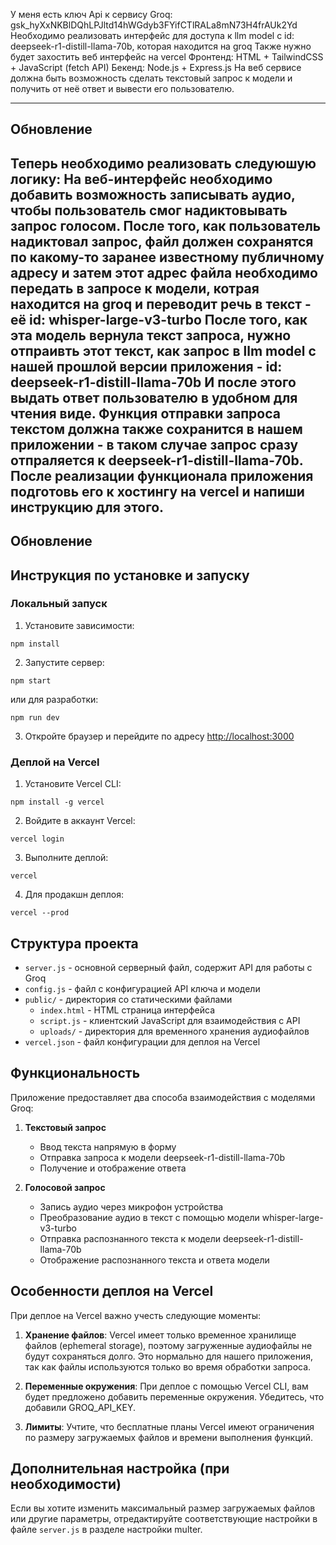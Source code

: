 У меня есть ключ Api к сервису Groq: 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
Необходимо реализовать интерфейс для доступа к llm model с id: deepseek-r1-distill-llama-70b, которая находится на groq 
Также нужно будет захостить веб интерфейс на vercel
Фронтенд: HTML + TailwindCSS + JavaScript (fetch API)
Бекенд: Node.js + Express.js
На веб сервисе должна быть возможность сделать текстовый запрос к модели и получить от неё ответ и вывести его пользователю. 




----------------------------------------------------------------------------------------------------------------------------
Обновление
----------------------------------------------------------------------------------------------------------------------------
Теперь необходимо реализовать следуюшую логику: 
На веб-интерфейс необходимо добавить возможность записывать аудио, чтобы пользователь смог надиктовывать запрос голосом. 
После того, как пользователь надиктовал запрос, файл должен сохранятся по какому-то заранее известному публичному адресу и затем этот адрес файла необходимо передать в запросе к модели, котрая находится на groq и переводит речь в текст - её id: whisper-large-v3-turbo
После того, как эта модель вернула текст запроса, нужно отпраивть этот текст, как запрос в llm model с нашей прошлой версии приложения - id: deepseek-r1-distill-llama-70b
И после этого выдать ответ пользователю в удобном для чтения виде. 
Функция отправки запроса текстом должна также сохранится в нашем приложении - в таком случае запрос сразу отпраляется к deepseek-r1-distill-llama-70b. 
После реализации функционала приложения подготовь его к хостингу на vercel и напиши инструкцию для этого. 
----------------------------------------------------------------------------------------------------------------------------
Обновление
----------------------------------------------------------------------------------------------------------------------------

## Инструкция по установке и запуску

### Локальный запуск

1. Установите зависимости:
```
npm install
```

2. Запустите сервер:
```
npm start
```
или для разработки:
```
npm run dev
```

3. Откройте браузер и перейдите по адресу [http://localhost:3000](http://localhost:3000)

### Деплой на Vercel

1. Установите Vercel CLI:
```
npm install -g vercel
```

2. Войдите в аккаунт Vercel:
```
vercel login
```

3. Выполните деплой:
```
vercel
```

4. Для продакшн деплоя:
```
vercel --prod
```

## Структура проекта

- `server.js` - основной серверный файл, содержит API для работы с Groq
- `config.js` - файл с конфигурацией API ключа и модели
- `public/` - директория со статическими файлами
  - `index.html` - HTML страница интерфейса
  - `script.js` - клиентский JavaScript для взаимодействия с API
  - `uploads/` - директория для временного хранения аудиофайлов
- `vercel.json` - файл конфигурации для деплоя на Vercel

## Функциональность

Приложение предоставляет два способа взаимодействия с моделями Groq:

1. **Текстовый запрос**
   - Ввод текста напрямую в форму
   - Отправка запроса к модели deepseek-r1-distill-llama-70b
   - Получение и отображение ответа

2. **Голосовой запрос**
   - Запись аудио через микрофон устройства
   - Преобразование аудио в текст с помощью модели whisper-large-v3-turbo
   - Отправка распознанного текста к модели deepseek-r1-distill-llama-70b
   - Отображение распознанного текста и ответа модели

## Особенности деплоя на Vercel

При деплое на Vercel важно учесть следующие моменты:

1. **Хранение файлов**: Vercel имеет только временное хранилище файлов (ephemeral storage), поэтому загруженные аудиофайлы не будут сохраняться долго. Это нормально для нашего приложения, так как файлы используются только во время обработки запроса.

2. **Переменные окружения**: При деплое с помощью Vercel CLI, вам будет предложено добавить переменные окружения. Убедитесь, что добавили GROQ_API_KEY.

3. **Лимиты**: Учтите, что бесплатные планы Vercel имеют ограничения по размеру загружаемых файлов и времени выполнения функций.

## Дополнительная настройка (при необходимости)

Если вы хотите изменить максимальный размер загружаемых файлов или другие параметры, отредактируйте соответствующие настройки в файле `server.js` в разделе настройки multer.
